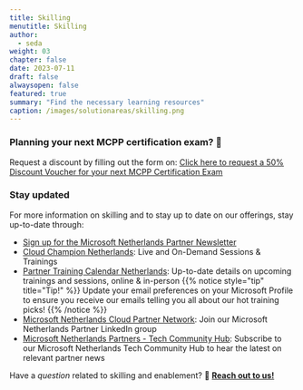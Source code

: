 ```yaml
---
title: Skilling
menutitle: Skilling
author: 
  - seda
weight: 03
chapter: false
date: 2023-07-11
draft: false
alwaysopen: false
featured: true
summary: "Find the necessary learning resources"
caption: /images/solutionareas/skilling.png
---
```

### Planning your next MCPP certification exam? 📖 
Request a discount by filling out the form on: [<u>Click here to request a 50% Discount Voucher for your next MCPP Certification Exam</u>](https://forms.office.com/r/LhNh2MYZJ6)

### Stay updated
For more information on skilling and to stay up to date on our offerings, stay up-to-date through:

- [<u>Sign up for the Microsoft Netherlands Partner Newsletter</u>](https://customervoice.microsoft.com/Pages/ResponsePage.aspx?id=v4j5cvGGr0GRqy180BHbR5mDe-EgqD9NhKDZeWk89JNUOUtNNVdFNk9PQVRNWkdSUTFCMUdRWEFZWiQlQCN0PWcu&vt=72f988bf-86f1-41af-91ab-2d7cd011db47_37d90ec6-851a-4daf-bd33-576f6a33b812_Hash7_Zf6MWvb40l0ajydiexNN6kQNapiBfOKkz85oRmUYBOo%3d&lang=nl-NL) 
- [<u>Cloud Champion Netherlands</u>](https://ingram.cloudchampion.nl/welkom/): Live and On-Demand Sessions & Trainings
- [<u>Partner Training Calendar Netherlands</u>](https://www.microsoft.com/nl-nl/partner-training/default.aspx): Up-to-date details on upcoming trainings and sessions, online & in-person
{{% notice style="tip" title="Tip!" %}}
Update your email preferences on your Microsoft Profile to ensure you receive our emails telling you all about our hot training picks!
{{% /notice %}}
- [<u>Microsoft Netherlands Cloud Partner Network</u>](https://www.linkedin.com/groups/3243353/): Join our Microsoft Netherlands Partner LinkedIn group
- [<u>Microsoft Netherlands Partners - Tech Community Hub</u>](https://techcommunity.microsoft.com/t5/netherlands-partners/ct-p/Netherlands): Subscribe to our Microsoft Netherlands Tech Community Hub to hear the latest on relevant partner news 

Have a _question_ related to skilling and enablement? 🤔 [**Reach out to us!**](mailto:v-cliodhnam@microsoft.com)